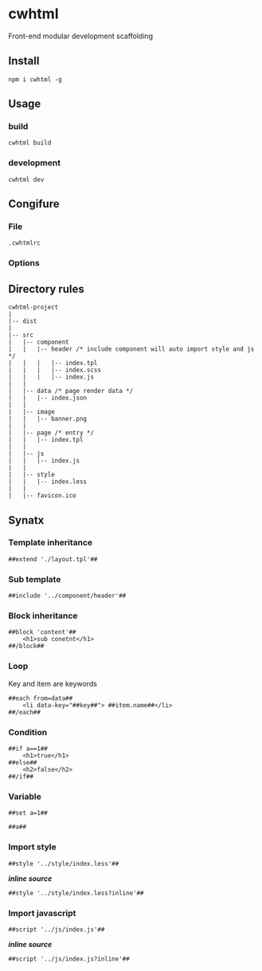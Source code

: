 # cwhtml

Front-end modular development scaffolding

## Install

```
npm i cwhtml -g
```
## Usage

### build

```
cwhtml build
```

### development

```
cwhtml dev
```

## Congifure

### File

`.cwhtmlrc`

### Options


## Directory rules

```
cwhtml-project
|
|-- dist
|
|-- src
|   |-- component
|   |   |-- header /* include component will auto import style and js */
|   |   |   |-- index.tpl
|   |   |   |-- index.scss
|   |   |   |-- index.js
|   |
|   |-- data /* page render data */
|   |   |-- index.json
|   |
|   |-- image
|   |   |-- banner.png
|   |
|   |-- page /* entry */
|   |   |-- index.tpl
|   |   
|   |-- js
|   |   |-- index.js
|   |
|   |-- style
|   |   |-- index.less
|   |
|   |-- favicon.ico
```

## Synatx

### Template inheritance

```
##extend './layout.tpl'##
```

### Sub template

```
##include '../component/header'##
```

### Block inheritance

```
##block 'content'##
    <h1>sub conetnt</h1>
##/block##
```

### Loop

Key and item are keywords

```
##each from=data##
    <li data-key="##key##"> ##item.name##</li>
##/each##
```

### Condition

```
##if a==1##
    <h1>true</h1>
##else##
    <h2>false</h2>
##/if##
```

### Variable

```
##set a=1##

##a##
```

### Import style

```
##style '../style/index.less'##
````

***inline source***
```
##style '../style/index.less?inline'##
````

### Import javascript

```
##script '../js/index.js'##
````

***inline source***
```
##script '../js/index.js?inline'##
````
